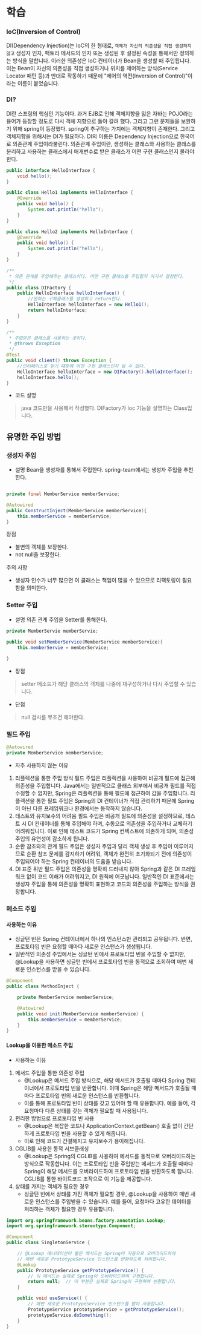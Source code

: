 # 학습


### IoC(Inversion of Control)
DI(Dependency Injection)는 IoC의 한 형태로, `객체가 자신의 의존성을 직접 생성하지 않고` 생성자 인자, 팩토리 메서드의 인자 또는 생성된 후 설정된 속성을 통해서만 정의하는 방식을 말합니다.
이러한 의존성은 IoC 컨테이너가 Bean을 생성할 때 주입됩니다. 
이는 Bean이 자신의 의존성을 직접 생성하거나 위치를 제어하는 방식(Service Locator 패턴 등)과 반대로 작동하기 때문에 "제어의 역전(Inversion of Control)"이라는 이름이 붙었습니다.


### DI?
DI란 스프링의 핵심인 기능이다. 과거 EJB로 인해 객체지향을 잃은 자바는 POJO라는 용어가 등장할 정도로 다시 객체 지향으로 돌아 갈려 했다. 그리고 그런 문제들을 보완하기 위해 spring이 등장했다. 
spring이 추구하는 가치에는 객체지향이 존재한다. 그리고 객체지향을 위해서는 DI가 필요하다. DI의 이름은 Dependency Injection으로 한국어로 의존관계 주입이라불린다.
의존관계 주입이란, 생성하는 클래스와 사용하는 클래스를 분리하고 사용하는 클래스에서 매개변수로 받은 클래스가 어떤 구현 클래스인지 몰라야 한다. 


```java
public interface HelloInterface {
    void hello();
}

public class Hello1 implements HelloInterface {
    @Override
    public void hello() {
        System.out.println("hello");
    }
}

public class Hello2 implements HelloInterface {
    @Override
    public void hello() {
        System.out.println("hello");
    }
}

/**
 * 의존 관계를 주입해주는 클래스이다. 어떤 구현 클래스를 주입할지 여기서 결정한다. 
 */
public class DIFactory {
    public HelloInterface helloInterface() {
        //원하는 구체클래스를 생성하고 return한다. 
        HelloInterface helloInterface = new Hello1();
        return helloInterface;
    }
}

/**
 * 주입받은 클래스를 사용하는 곳이다. 
 * @throws Exception
 */
@Test
public void client() throws Exception {
    //인터페이스로 받기 때문에 어떤 구현 클래스인지 알 수 없다. 
    HelloInterface helloInterface = new DIFactory().helloInterface();
    helloInterface.hello();
}
```

+ 코드 설명
> java 코드만을 사용해서 작성했다. DIFactory가 Ioc 기능을 설명하는 Class입니다.


## 유명한 주입 방법
### 생성자 주입
+ 설명 Bean을 생성자를 통해서 주입한다. spring-team에서는 생성자 주입을 추천한다.
```java

private final MemberService memberService;

@Autowired
public ConstructInject(MemberService memberService){
    this.memberService = memberService;
}
```
장점
+ 불변의 객체를 보장한다. 
+ not null을 보장한다.

주의 사항
+ 생성자 인수가 너무 많으면 이 클래스는 책임이 많을 수 있으므로 리팩토링이 필요함을 의미한다.

### Setter 주입
+ 설명 의존 관계 주입을 Setter를 통해한다. 

```java
private MemberServie memberServie;

public void setMemberService(MemberService memberService){
    this.memberServie = memberService;
    
}
```

+ 장점
> setter 메소드가 해당 클래스의 객체를 나중에 재구성하거나 다시 주입할 수 있습니다.
+ 단점
> null 검사를 무조건 해야한다.



### 필드 주입

```java
@Autowired
private MemberService memberService;
```

+ 자주 사용하지 않는 이유
1. 리플렉션을 통한 주입 방식
   필드 주입은 리플렉션을 사용하여 비공개 필드에 접근해 의존성을 주입합니다. Java에서는 일반적으로 클래스 외부에서 비공개 필드를 직접 수정할 수 없지만, Spring은 리플렉션을 통해 필드에 접근하여 값을 주입합니다.
   리플렉션을 통한 필드 주입은 Spring의 DI 컨테이너가 직접 관리하기 때문에 Spring이 아닌 다른 프레임워크나 환경에서는 동작하지 않습니다.
2. 테스트와 유지보수의 어려움
   필드 주입은 비공개 필드에 의존성을 설정하므로, 테스트 시 DI 컨테이너를 통해 주입해야 하며, 수동으로 의존성을 주입하거나 교체하기 어려워집니다. 이로 인해 테스트 코드가 Spring 컨텍스트에 의존하게 되며, 의존성 주입의 유연성이 감소하게 됩니다.
3. 순환 참조와의 관계
   필드 주입은 생성자 주입과 달리 객체 생성 후 주입이 이루어지므로 순환 참조 문제를 감지하기 어려워, 객체가 완전히 초기화되기 전에 의존성이 주입되어야 하는 Spring 컨테이너의 도움을 받습니다.
4. DI 표준 위반
   필드 주입은 의존성을 명확히 드러내지 않아 Spring과 같은 DI 프레임워크 없이 코드 이해가 어려워지고, DI 원칙에 어긋납니다. 일반적인 DI 표준에서는 생성자 주입을 통해 의존성을 명확히 표현하고 코드의 의존성을 주입하는 방식을 권장합니다.


### 메소드 주입
#### 사용하는 이유
+ 싱글턴 빈은 Spring 컨테이너에서 하나의 인스턴스만 관리되고 공유됩니다. 반면, 프로토타입 빈은 요청할 때마다 새로운 인스턴스가 생성됩니다.
+ 일반적인 의존성 주입에서는 싱글턴 빈에서 프로토타입 빈을 주입할 수 없지만, @Lookup을 사용하면 싱글턴 빈에서 프로토타입 빈을 동적으로 조회하여 매번 새로운 인스턴스를 받을 수 있습니다.

```java
@Component
public class MethodInject {

    private MemberService memberService;

    @Autowired
    public void init(MemberService memberService) {
        this.memberService = memberService;
    }
}
```

#### Lookup을 이용한 메소드 주입
+ 사용하는 이유
1. 메서드 주입을 통한 의존성 주입
   + @Lookup은 메서드 주입 방식으로, 해당 메서드가 호출될 때마다 Spring 컨테이너에서 프로토타입 빈을 반환합니다. 이때 Spring은 해당 메서드가 호출될 때마다 프로토타입 빈의 새로운 인스턴스를 반환합니다.
   + 이를 통해 프로토타입 빈이 상태를 갖고 있어야 할 때 유용합니다. 예를 들어, 각 요청마다 다른 상태를 갖는 객체가 필요할 때 사용됩니다.
2. 편리한 방법으로 프로토타입 빈 사용
   + @Lookup은 복잡한 코드나 ApplicationContext.getBean() 호출 없이 간단하게 프로토타입 빈을 사용할 수 있게 해줍니다.
   + 이로 인해 코드가 간결해지고 유지보수가 용이해집니다.
3. CGLIB를 사용한 동적 서브클래싱
   + @Lookup은 Spring의 CGLIB를 사용하여 메서드를 동적으로 오버라이드하는 방식으로 작동합니다. 이는 프로토타입 빈을 주입받는 메서드가 호출될 때마다 Spring이 해당 메서드를 오버라이드하여 프로토타입 빈을 반환하도록 합니다. CGLIB를 통한 바이트코드 조작으로 이 기능을 제공합니다.
4. 상태를 가지는 객체가 필요한 경우
   + 싱글턴 빈에서 상태를 가진 객체가 필요할 경우, @Lookup을 사용하여 매번 새로운 인스턴스를 주입받을 수 있습니다. 예를 들어, 요청마다 고유한 데이터를 처리하는 객체가 필요한 경우 유용합니다.


```java
import org.springframework.beans.factory.annotation.Lookup;
import org.springframework.stereotype.Component;

@Component
public class SingletonService {

    // @Lookup 애너테이션이 붙은 메서드는 Spring이 자동으로 오버라이드하여
    // 매번 새로운 PrototypeService 인스턴스를 반환하도록 처리합니다.
    @Lookup
    public PrototypeService getPrototypeService() {
        // 이 메서드는 실제로 Spring이 오버라이드하여 구현합니다.
        return null;  // 이 부분은 실제로 Spring이 구현하여 반환합니다.
    }

    public void useService() {
        // 매번 새로운 PrototypeService 인스턴스를 받아 사용합니다.
        PrototypeService prototypeService = getPrototypeService();
        prototypeService.doSomething();
    }
}
```
